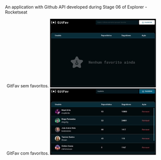 An application with Github API developed during Stage 06 of Explorer - Rocketseat

<p align="center">
  GitFav sem favoritos.
  <img src="/assets/GitFav_empty.png" width="350" title="GitFav sem favoritos.">
  GitFav com favoritos.
  <img src="/assets/GitFav_full.png" width="350" alt="GitFav com favoritos.">
</p>
